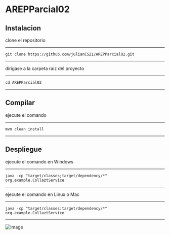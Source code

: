 # AREPParcial02


## Instalacion 

clone el repositorio

---

    git clone https://github.com/julianCS21/AREPParcial02.git

---


dirigase a la carpeta raiz del proyecto


---

    cd AREPParcial02


---

## Compilar


ejecute el comando

---

    mvn clean install

---


## Despliegue


ejecute el comando en Windows

---

    java -cp "target/classes;target/dependency/*" org.example.CollaztService  
  
---

ejecute el comando en Linux o Mac

---

    java -cp "target/classes:target/dependency/*" org.example.CollaztService  

---


![image](https://github.com/julianCS21/AREPParcial02/assets/96396177/b9cafe0d-dce0-4835-a20b-b32168839763)



